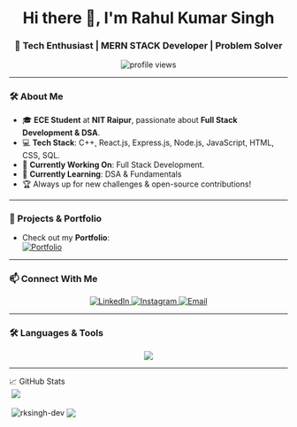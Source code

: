 <h1 align="center">Hi there 👋, I'm Rahul Kumar Singh</h1>
<h3 align="center">🚀 Tech Enthusiast | MERN STACK Developer | Problem Solver</h3>

<p align="center">
  <img src="https://komarev.com/ghpvc/?username=rksingh-dev&label=Profile%20Views&color=0e75b6&style=flat" alt="profile views"/>
</p>

---

### 🛠 About Me
- 🎓 **ECE Student** at **NIT Raipur**, passionate about **Full Stack Development & DSA**.
- 💻 **Tech Stack**: C++, React.js, Express.js, Node.js, JavaScript, HTML, CSS, SQL.
- 🔭 **Currently Working On**: Full Stack Development.
- 🌱 **Currently Learning**: DSA & Fundamentals
- 🏆 Always up for new challenges & open-source contributions!

---

### 🚀 Projects & Portfolio
- Check out my **Portfolio**:  
  [![Portfolio](https://img.shields.io/badge/Portfolio-%230A66C2.svg?style=for-the-badge&logo=google-chrome&logoColor=white)](https://rahulkumarsingh.vercel.app/)

---

### 📫 Connect With Me
<p align="center">
  <a href="https://www.linkedin.com/in/rahul-kumar-singh-1a14401ba/" target="_blank">
    <img src="https://img.shields.io/badge/LinkedIn-%230A66C2.svg?style=for-the-badge&logo=linkedin&logoColor=white" alt="LinkedIn"/>
  </a>
  <a href="https://instagram.com/the_rahulepisode" target="_blank">
    <img src="https://img.shields.io/badge/Instagram-%23E4405F.svg?style=for-the-badge&logo=instagram&logoColor=white" alt="Instagram"/>
  </a>
  <a href="mailto:rahul2004ruby@gmail.com">
    <img src="https://img.shields.io/badge/Gmail-D14836?style=for-the-badge&logo=gmail&logoColor=white" alt="Email"/>
  </a>
</p>

---

### 🛠 Languages & Tools
<p align="center">
  <img src="https://skillicons.dev/icons?i=cpp,html,css,js,react,nodejs,express,mongodb,tailwind,git,github,figma,postman,python,mysql,typescript" />
</p>

---


📈 GitHub Stats  
&nbsp;![](https://komarev.com/ghpvc/?username=rksingh-dev&color=brightgreen)
<p>&nbsp;<img align="center" src="https://github-readme-stats.vercel.app/api?username=rksingh-dev&show_icons=true&rank_icon=github&locale=en" alt="rksingh-dev" />
<img align="center" src="https://github-readme-stats.vercel.app/api/top-langs/?username=rksingh-dev&layout=compact&hide_border=true&&langs_count=10&show_icons=true&theme=transparent" />
</p>


